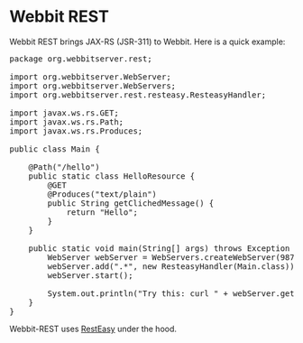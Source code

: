 Webbit REST
===========

Webbit REST brings JAX-RS (JSR-311) to Webbit. Here is a quick example:

<pre>
package org.webbitserver.rest;

import org.webbitserver.WebServer;
import org.webbitserver.WebServers;
import org.webbitserver.rest.resteasy.ResteasyHandler;

import javax.ws.rs.GET;
import javax.ws.rs.Path;
import javax.ws.rs.Produces;

public class Main {

    @Path("/hello")
    public static class HelloResource {
        @GET
        @Produces("text/plain")
        public String getClichedMessage() {
            return "Hello";
        }
    }

    public static void main(String[] args) throws Exception {
        WebServer webServer = WebServers.createWebServer(9877);
        webServer.add(".*", new ResteasyHandler(Main.class));
        webServer.start();

        System.out.println("Try this: curl " + webServer.getUri() + "hello");
    }
}
</pre>

Webbit-REST uses [RestEasy](http://www.jboss.org/resteasy) under the hood.